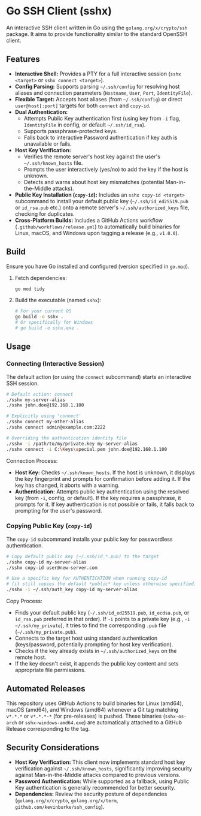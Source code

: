 # Go SSH Client (sshx)

An interactive SSH client written in Go using the `golang.org/x/crypto/ssh` package. It aims to provide functionality similar to the standard OpenSSH client.

## Features

*   **Interactive Shell:** Provides a PTY for a full interactive session (`sshx <target>` or `sshx connect <target>`).
*   **Config Parsing:** Supports parsing `~/.ssh/config` for resolving host aliases and connection parameters (`Hostname`, `User`, `Port`, `IdentityFile`).
*   **Flexible Target:** Accepts host aliases (from `~/.ssh/config`) or direct `user@host[:port]` targets for both `connect` and `copy-id`.
*   **Dual Authentication:**
    *   Attempts Public Key authentication first (using key from `-i` flag, `IdentityFile` in config, or default `~/.ssh/id_rsa`).
    *   Supports passphrase-protected keys.
    *   Falls back to interactive Password authentication if key auth is unavailable or fails.
*   **Host Key Verification:**
    *   Verifies the remote server's host key against the user's `~/.ssh/known_hosts` file.
    *   Prompts the user interactively (yes/no) to add the key if the host is unknown.
    *   Detects and warns about host key mismatches (potential Man-in-the-Middle attacks).
*   **Public Key Installation (`copy-id`):** Includes an `sshx copy-id <target>` subcommand to install your default public key (`~/.ssh/id_ed25519.pub` or `id_rsa.pub` etc.) onto a remote server's `~/.ssh/authorized_keys` file, checking for duplicates.
*   **Cross-Platform Builds:** Includes a GitHub Actions workflow (`.github/workflows/release.yml`) to automatically build binaries for Linux, macOS, and Windows upon tagging a release (e.g., `v1.0.0`).

## Build

Ensure you have Go installed and configured (version specified in `go.mod`).

1.  Fetch dependencies:
    ```bash
    go mod tidy
    ```
2.  Build the executable (named `sshx`):
    ```bash
    # For your current OS
    go build -o sshx .
    # Or specifically for Windows
    # go build -o sshx.exe .
    ```

## Usage

### Connecting (Interactive Session)

The default action (or using the `connect` subcommand) starts an interactive SSH session.

```bash
# Default action: connect
./sshx my-server-alias
./sshx john.doe@192.168.1.100

# Explicitly using 'connect'
./sshx connect my-other-alias
./sshx connect admin@example.com:2222

# Overriding the authentication identity file
./sshx -i /path/to/my/private.key my-server-alias
./sshx connect -i C:\Keys\special.pem john.doe@192.168.1.100
```

Connection Process:
*   **Host Key:** Checks `~/.ssh/known_hosts`. If the host is unknown, it displays the key fingerprint and prompts for confirmation before adding it. If the key has changed, it aborts with a warning.
*   **Authentication:** Attempts public key authentication using the resolved key (from `-i`, config, or default). If the key requires a passphrase, it prompts for it. If key authentication is not possible or fails, it falls back to prompting for the user's password.

### Copying Public Key (`copy-id`)

The `copy-id` subcommand installs your public key for passwordless authentication.

```bash
# Copy default public key (~/.ssh/id_*.pub) to the target
./sshx copy-id my-server-alias
./sshx copy-id user@new-server.com

# Use a specific key for AUTHENTICATION when running copy-id
# (it still copies the default *public* key unless otherwise specified)
./sshx -i ~/.ssh/auth_key copy-id my-server-alias
```

Copy Process:
*   Finds your default public key (`~/.ssh/id_ed25519.pub`, `id_ecdsa.pub`, or `id_rsa.pub` preferred in that order). If `-i` points to a private key (e.g., `-i ~/.ssh/my_private`), it tries to find the corresponding `.pub` file (`~/.ssh/my_private.pub`).
*   Connects to the target host using standard authentication (keys/password, potentially prompting for host key verification).
*   Checks if the key already exists in `~/.ssh/authorized_keys` on the remote host.
*   If the key doesn't exist, it appends the public key content and sets appropriate file permissions.

## Automated Releases

This repository uses GitHub Actions to build binaries for Linux (amd64), macOS (amd64), and Windows (amd64) whenever a Git tag matching `v*.*.*` or `v*.*.*-*` (for pre-releases) is pushed. These binaries (`sshx-os-arch` or `sshx-windows-amd64.exe`) are automatically attached to a GitHub Release corresponding to the tag.

## Security Considerations

*   **Host Key Verification:** This client now implements standard host key verification against `~/.ssh/known_hosts`, significantly improving security against Man-in-the-Middle attacks compared to previous versions.
*   **Password Authentication:** While supported as a fallback, using Public Key authentication is generally recommended for better security.
*   **Dependencies:** Review the security posture of dependencies (`golang.org/x/crypto`, `golang.org/x/term`, `github.com/kevinburke/ssh_config`). 